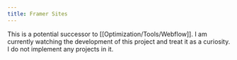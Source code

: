```yaml
---
title: Framer Sites
---
```


This is a potential successor to [[Optimization/Tools/Webflow]]. I am currently watching the development of this project and treat it as a curiosity. I do not implement any projects in it.